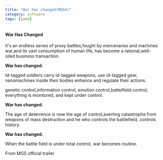 ```yaml
---
title: "War has changed(MGS4)"
category: software
tags: [game]
---
```


<h4>War Has Changed</h4>

<p class="normal">It's an endless series of proxy battles,fought by mercenaries and machines war,and its vast consumption of human life, has become a rational,well-oiled business transaction.</p>
 
<strong>War has changed.</strong>
 
<p class="normal">Id-tagged soldiers carry id-tagged weapons, use id-tagged gear, nanomachines inside their bodies enhance and regulate their actions.</p>

<p class="normal">genetic control,information control, emotion control,battelfield control;
everything is monitored, and kept under control.</p>
 
<strong>War has changed.</strong>
 
<p class="normal">The age of deterrence is now the age of control,averting catastrophe from weapons of mass destruction and he who controls the battlefield, controls history.</p>
 
<strong>War has changed.</strong>
 
<p class="normal">When the battle field is under total control, war becomes routine.</p>
 
<p>From MGS official trailer</p>
